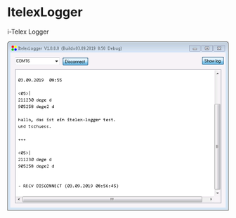 # ItelexLogger
 i-Telex Logger
 
 ![Screenshot](https://github.com/detlefgerhardt/ItelexLogger/blob/master/screen1.png)

